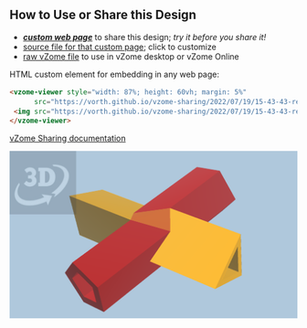 
## How to Use or Share this Design

 - [***custom web page***][post] to share this design; *try it before you share it!*
 - [source file for that custom page][source]; click to customize
 - [raw vZome file][raw] to use in vZome desktop or vZome Online
 
 HTML custom element for embedding in any web page:
 ```html
<vzome-viewer style="width: 87%; height: 60vh; margin: 5%"
       src="https://vorth.github.io/vzome-sharing/2022/07/19/15-43-43-red-yellow-cross-bob/red-yellow-cross-bob.vZome" >
  <img src="https://vorth.github.io/vzome-sharing/2022/07/19/15-43-43-red-yellow-cross-bob/red-yellow-cross-bob.png" />
</vzome-viewer>
 ```

[vZome Sharing documentation](https://vzome.github.io/vzome/sharing.html#how-it-works)

![Image](<red-yellow-cross-bob.png>)


[post]: <https://vorth.github.io/vzome-sharing/2022/07/19/red-yellow-cross-bob-15-43-43.html>
[source]: <https://github.com/vorth/vzome-sharing/edit/main/_posts/2022-07-19-red-yellow-cross-bob-15-43-43.md>
[raw]: <https://raw.githubusercontent.com/vorth/vzome-sharing/main/2022/07/19/15-43-43-red-yellow-cross-bob/red-yellow-cross-bob.vZome>